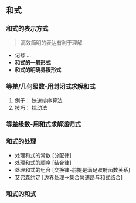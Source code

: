 ## <b>和式</b> ##

### <b>和式的表示方式</b> ###
> 高效简明的表达有利于理解
- 记号 ...
- <b>和式的一般形式</b>
- <b>和式的明确界限形式</b>

### <b>等差/几何级数-用封闭式求解和式</b> ###
1. 例子： 快速排序算法
2. 技巧： 扰动法

### <b>等差级数-用和式求解递归式</b> ###

### <b>和式的处理</b> ###
- 处理和式的常数 [分配律]
- 处理和式的顺序 [结合律]
- 处理和式的组合 [交换律-前提是满足双射函数关系]
- 艾弗森约定 [边界处理->集合匀速昂与和式结合]

### <b>和式的和式</b> ###

